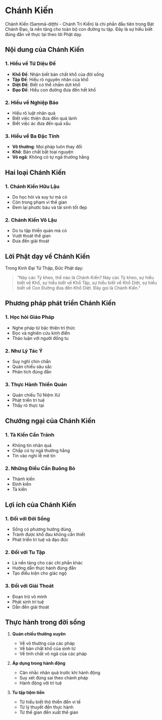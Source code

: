 # Chánh Kiến

Chánh Kiến (Sammā-diṭṭhi - Chánh Tri Kiến) là chi phần đầu tiên trong Bát Chánh Đạo, là nền tảng cho toàn bộ con đường tu tập. Đây là sự hiểu biết đúng đắn về thực tại theo lời Phật dạy.

## Nội dung của Chánh Kiến

### 1. Hiểu về Tứ Diệu Đế
- **Khổ Đế**: Nhận biết bản chất khổ của đời sống
- **Tập Đế**: Hiểu rõ nguyên nhân của khổ
- **Diệt Đế**: Biết có thể chấm dứt khổ
- **Đạo Đế**: Hiểu con đường đưa đến hết khổ

### 2. Hiểu về Nghiệp Báo
- Hiểu rõ luật nhân quả
- Biết việc thiện đưa đến quả lành
- Biết việc ác đưa đến quả xấu

### 3. Hiểu về Ba Đặc Tính
- **Vô thường**: Mọi pháp luôn thay đổi
- **Khổ**: Bản chất bất toại nguyện
- **Vô ngã**: Không có tự ngã thường hằng

## Hai loại Chánh Kiến

### 1. Chánh Kiến Hữu Lậu
- Do học hỏi và suy tư mà có
- Còn trong phạm vi thế gian
- Đem lại phước báu và tái sinh tốt đẹp

### 2. Chánh Kiến Vô Lậu
- Do tu tập thiền quán mà có
- Vượt thoát thế gian
- Đưa đến giải thoát

## Lời Phật dạy về Chánh Kiến

Trong Kinh Đại Tứ Thập, Đức Phật dạy:

> "Này các Tỳ kheo, thế nào là Chánh Kiến? Này các Tỳ kheo, sự hiểu biết về Khổ, sự hiểu biết về Khổ Tập, sự hiểu biết về Khổ Diệt, sự hiểu biết về Con Đường đưa đến Khổ Diệt. Đây gọi là Chánh Kiến."

## Phương pháp phát triển Chánh Kiến

### 1. Học hỏi Giáo Pháp
- Nghe pháp từ bậc thiện tri thức
- Đọc và nghiên cứu kinh điển
- Thảo luận với người đồng tu

### 2. Như Lý Tác Ý
- Suy nghĩ chín chắn
- Quán chiếu sâu sắc
- Phân tích đúng đắn

### 3. Thực Hành Thiền Quán
- Quán chiếu Tứ Niệm Xứ
- Phát triển trí tuệ
- Thấy rõ thực tại

## Chướng ngại của Chánh Kiến

### 1. Tà Kiến Cần Tránh
- Không tin nhân quả
- Chấp có tự ngã thường hằng
- Tin vào nghi lễ mê tín

### 2. Những Điều Cần Buông Bỏ
- Thành kiến
- Định kiến
- Tà kiến

## Lợi ích của Chánh Kiến

### 1. Đối với Đời Sống
- Sống có phương hướng đúng
- Tránh được khổ đau không cần thiết
- Phát triển trí tuệ và đạo đức

### 2. Đối với Tu Tập
- Là nền tảng cho các chi phần khác
- Hướng dẫn thực hành đúng đắn
- Tạo điều kiện cho giác ngộ

### 3. Đối với Giải Thoát
- Đoạn trừ vô minh
- Phát sinh trí tuệ
- Dẫn đến giải thoát

## Thực hành trong đời sống

1. **Quán chiếu thường xuyên**
   - Về vô thường của các pháp
   - Về bản chất khổ của sinh tử
   - Về tính chất vô ngã của các pháp

2. **Áp dụng trong hành động**
   - Cân nhắc nhân quả trước khi hành động
   - Suy xét đúng sai theo chánh pháp
   - Hành động với trí tuệ

3. **Tu tập tiệm tiến**
   - Từ hiểu biết thô thiển đến vi tế
   - Từ lý thuyết đến thực hành
   - Từ thế gian đến xuất thế gian
